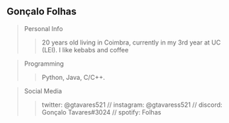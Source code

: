 ## Gonçalo Folhas

> Personal Info
> > 20 years old
> > living in Coimbra,
> > currently in my 3rd year at UC (LEI).
> > I like kebabs and coffee

> Programming
> > Python,
> > Java,
> > C/C++.

> Social Media
> > twitter: @gtavares521 //
> > instagram: @gtavaress521 //
> > discord: Gonçalo Tavares#3024 //
> > spotify: Folhas

